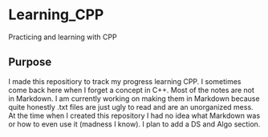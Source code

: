 # Learning_CPP

Practicing and learning with CPP

## Purpose

I made this repositiory to track my progress learning CPP. I sometimes come back here when I forget a concept in C++. Most of the notes are not in Markdown. I am currently working on making them in Markdown because quite honestly .txt files are just ugly to read and are an unorganized mess. At the time when I created this repository I had no idea what Markdown was or how to even use it (madness I know). I plan to add a DS and Algo section.
